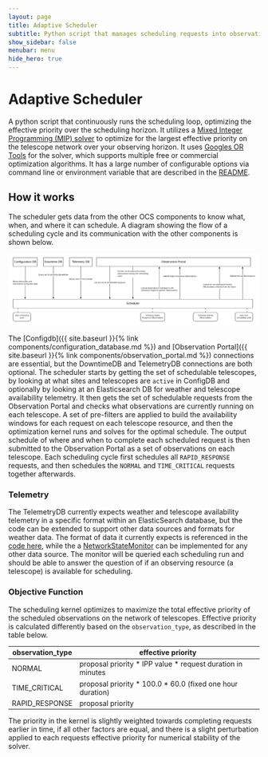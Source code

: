 ```yaml
---
layout: page
title: Adaptive Scheduler
subtitle: Python script that manages scheduling requests into observations.
show_sidebar: false
menubar: menu
hide_hero: true
---
```


# Adaptive Scheduler

A python script that continuously runs the scheduling loop, optimizing the effective priority over the scheduling horizon. It utilizes a [Mixed Integer Programming (MIP) solver](https://www.gurobi.com/resource/mip-basics/) to optimize for the largest effective priority on the telescope network over your observing horizon. It uses [Googles OR Tools](https://github.com/google/or-tools) for the solver, which supports multiple free or commercial optimization algorithms. It has a large number of configurable options via command line or environment variable that are described in the [README](https://github.com/observatorycontrolsystem/adaptive_scheduler/blob/main/README.md).

## How it works

The scheduler gets data from the other OCS components to know what, when, and where it can schedule. A diagram showing the flow of a scheduling cycle and its communication with the other components is shown below.

![Scheduler Workflow](/assets/images/scheduler_workflow.png)

The [Configdb]({{ site.baseurl }}{% link components/configuration_database.md %}) and [Observation Portal]({{ site.baseurl }}{% link components/observation_portal.md %}) connections are essential, but the DowntimeDB and TelemetryDB connections are both optional. The scheduler starts by getting the set of schedulable telescopes, by looking at what sites and telescopes are `active` in ConfigDB and optionally by looking at an Elasticsearch DB for weather and telescope availability telemetry. It then gets the set of schedulable requests from the Observation Portal and checks what observations are currently running on each telescope. A set of pre-filters are applied to build the availability windows for each request on each telescope resource, and then the optimization kernel runs and solves for the optimal schedule. The output schedule of where and when to complete each scheduled request is then submitted to the Observation Portal as a set of observations on each telescope. Each scheduling cycle first schedules all `RAPID_RESPONSE` requests, and then schedules the `NORMAL` and `TIME_CRITICAL` requests together afterwards.

### Telemetry

The TelemetryDB currently expects weather and telescope availability telemetry in a specific format within an ElasticSearch database, but the code can be extended to support other data sources and formats for weather data. The format of data it currently expects is referenced in the [code here](https://github.com/observatorycontrolsystem/adaptive_scheduler/blob/main/adaptive_scheduler/monitoring/elasticearch_telemetry.py), while the a [NetworkStateMonitor](https://github.com/observatorycontrolsystem/adaptive_scheduler/blob/main/adaptive_scheduler/monitoring/monitors.py#L25) can be implemented for any other data source. The monitor will be queried each scheduling run and should be able to answer the question of if an observing resource (a telescope) is available for scheduling.

### Objective Function

The scheduling kernel optimizes to maximize the total effective priority of the scheduled observations on the network of telescopes. Effective priority is calculated differently based on the `observation_type`, as described in the table below.

| observation_type | effective priority |
| ---------------- | ------------------ |
| NORMAL | proposal priority * IPP value * request duration in minutes |
| TIME_CRITICAL | proposal priority * 100.0 * 60.0 (fixed one hour duration) |
| RAPID_RESPONSE | proposal priority |

The priority in the kernel is slightly weighted towards completing requests earlier in time, if all other factors are equal, and there is a slight perturbation applied to each requests effective priority for numerical stability of the solver.
